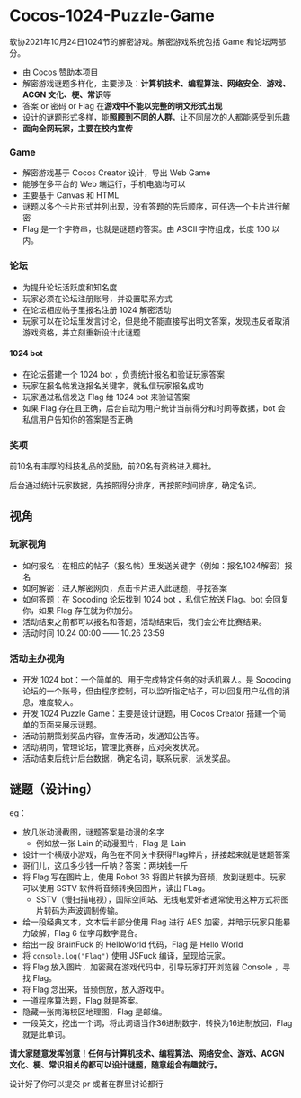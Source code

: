 # Cocos-1024-Puzzle-Game
软协2021年10月24日1024节的解密游戏。解密游戏系统包括 Game 和论坛两部分。

- 由 Cocos 赞助本项目
- 解密游戏谜题多样化，主要涉及：**计算机技术、编程算法、网络安全、游戏、ACGN 文化、梗、常识**等
- 答案 or 密码 or Flag 在**游戏中不能以完整的明文形式出现**
- 设计的谜题形式多样，能**照顾到不同的人群**，让不同层次的人都能感受到乐趣
- **面向全网玩家，主要在校内宣传**

### Game

- 解密游戏基于 Cocos Creator 设计，导出 Web Game
- 能够在多平台的 Web 端运行，手机电脑均可以
- 主要基于 Canvas 和 HTML
- 谜题以多个卡片形式并列出现，没有答题的先后顺序，可任选一个卡片进行解密
- Flag 是一个字符串，也就是谜题的答案。由 ASCII 字符组成，长度 100 以内。

### 论坛

- 为提升论坛活跃度和知名度
- 玩家必须在论坛注册账号，并设置联系方式
- 在论坛相应帖子里报名注册 1024 解密活动
- 玩家可以在论坛里发言讨论，但是绝不能直接写出明文答案，发现违反者取消游戏资格，并立刻重新设计此谜题

#### 1024 bot

- 在论坛搭建一个 1024 bot ，负责统计报名和验证玩家答案
- 玩家在报名帖发送报名关键字，就私信玩家报名成功
- 玩家通过私信发送 Flag 给 1024 bot 来验证答案
- 如果 Flag 存在且正确，后台自动为用户统计当前得分和时间等数据，bot 会私信用户告知你的答案是否正确

### 奖项

前10名有丰厚的科技礼品的奖励，前20名有资格进入椰社。

后台通过统计玩家数据，先按照得分排序，再按照时间排序，确定名词。



## 视角

### 玩家视角

- 如何报名：在相应的帖子（报名帖）里发送关键字（例如：报名1024解密）报名
- 如何解密：进入解密网页，点击卡片进入此谜题，寻找答案
- 如何答题：在 Socoding 论坛找到 1024 bot ，私信它放送 Flag。bot 会回复你，如果 Flag 存在就为你加分。
- 活动结束之前都可以报名和答题，活动结束后，我们会公布比赛结果。
- 活动时间 10.24 00:00 —— 10.26 23:59

### 活动主办视角

- 开发 1024 bot：一个简单的、用于完成特定任务的对话机器人。是 Socoding 论坛的一个账号，但由程序控制，可以监听指定帖子，可以回复用户私信的消息，难度较大。
- 开发 1024 Puzzle Game：主要是设计谜题，用 Cocos Creator 搭建一个简单的页面来展示谜题。
- 活动前期策划奖品内容，宣传活动，发通知公告等。
- 活动期间，管理论坛，管理比赛群，应对突发状况。
- 活动结束后统计后台数据，确定名词，联系玩家，派发奖品。



## 谜题（设计ing）

eg：

- 放几张动漫截图，谜题答案是动漫的名字
  - 例如放一张 Lain 的动漫图片，Flag 是 Lain
- 设计一个横版小游戏，角色在不同关卡获得Flag碎片，拼接起来就是谜题答案
- 哥们儿，这瓜多少钱一斤呐？答案：两块钱一斤
- 将 Flag 写在图片上，使用 Robot 36 将图片转换为音频，放到谜题中。玩家可以使用 SSTV 软件将音频转换回图片，读出 FLag。
  - SSTV（慢扫描电视），国际空间站、无线电爱好者通常使用这种方式将图片转码为声波调制传输。
- 给一段经典文本，文本后半部分使用 Flag 进行 AES 加密，并暗示玩家只能暴力破解，Flag 6 位字母数字混合。
- 给出一段 BrainFuck 的 HelloWorld 代码，Flag 是 Hello World
- 将 `console.log("Flag")` 使用 JSFuck 编译，呈现给玩家。
- 将 Flag 放入图片，加密藏在游戏代码中，引导玩家打开浏览器 Console ，寻找 Flag。
- 将 Flag 念出来，音频倒放，放入游戏中。
- 一道程序算法题，Flag 就是答案。
- 隐藏一张南海校区地理图，Flag 是邮编。
- 一段英文，挖出一个词，将此词语当作36进制数字，转换为16进制放回，Flag 就是此单词。



**请大家随意发挥创意！任何与计算机技术、编程算法、网络安全、游戏、ACGN 文化、梗、常识相关的都可以设计谜题，随意组合有趣就行。**

设计好了你可以提交 pr 或者在群里讨论都行
